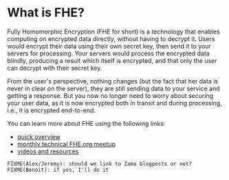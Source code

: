# What is FHE?

Fully Homomorphic Encryption (FHE for short) is a technology that enables computing on encrypted data directly, without having to decrypt it.
Users would encrypt their data using their own secret key, then send it to your servers for processing. Your servers would process the encrypted data blindly, producing a result which itself is encrypted, and that only the user can decrypt with their secret key.

From the user's perspective, nothing changes (but the fact that her data is never in clear on the server), they are still sending data to your service and getting a response. But you now no longer need to worry about securing your user data, as it is now encrypted both in transit and during processing, i.e., it is encrypted end-to-end.

You can learn more about FHE using the following links:
- [quick overview](https://6min.zama.ai/)
- [monthly technical FHE.org meetup](https://www.meetup.com/fhe-org/)
- [videos and resources](http://fhe.org/)

```{warning}
FIXME(Alex/Jeremy): should we link to Zama blogposts or not?
FIXME(Benoit): if yes, I'll do it
```
